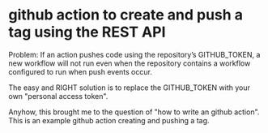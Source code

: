 # github action to create and push a tag using the REST API

Problem: If an action pushes code using the repository’s GITHUB_TOKEN, a new workflow will not run even when the repository contains a workflow configured to run when push events occur.

The easy and RIGHT solution is to replace the GITHUB_TOKEN with your own "personal access token".

Anyhow, this brought me to the question of "how to write an github action". This is an example github action creating and pushing a tag.
